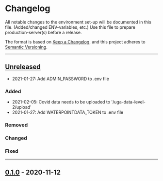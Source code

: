 # Changelog

All notable changes to the environment set-up will be documented in this file. (Added/changed ENV-variables, etc.) 
Use this file to prepare production-server(s) before a release.

The format is based on [Keep a Changelog](https://keepachangelog.com/en/1.0.0/),
and this project adheres to [Semantic Versioning](https://semver.org/spec/v2.0.0.html).

---

## [Unreleased](https://github.com/rodekruis/IBF-system/compare/0.1.0...master)
- 2021-01-27: Add ADMIN_PASSWORD to .env file

### Added
- 2021-02-05: Covid data needs to be uploaded to '/uga-data-level-2/upload'
- 2021-01-27: Add WATERPOINTDATA_TOKEN to .env file

### Removed

### Changed

### Fixed

---

## [0.1.0](https://github.com/rodekruis/IBF-system/releases/tag/0.1.0) - 2020-11-12